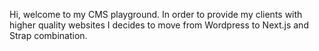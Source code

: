 Hi, welcome to my CMS playground.
In order to provide my clients with higher quality websites I decides to move from Wordpress to Next.js and Strap combination.
